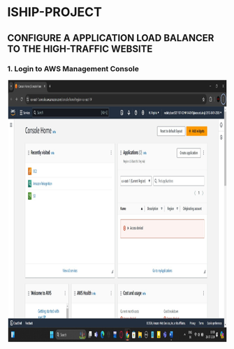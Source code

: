 
# ISHIP-PROJECT
## CONFIGURE A APPLICATION LOAD BALANCER TO THE HIGH-TRAFFIC WEBSITE
### 1.	Login to AWS Management Console

<p align="center">
  <img src="https://github.com/22MH1A42H7/ISHIP-PROJECT/blob/main/JPG'S/1.jpg" width="500" height="600">
</p>
